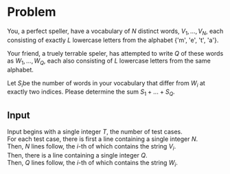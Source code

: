 # Problem

You, a perfect speller, have a vocabulary of $N$ distinct words, $V_1, ..., V_N$​, each consisting of exactly $L$ lowercase letters from the alphabet $\{$'m', 'e', 't', 'a'$\}$.

Your friend, a truely terrable speler, has attempted to write $Q$ of these words as $W_1, ..., W_Q$​, each also consisting of $L$ lowercase letters from the same alphabet.

Let $S_i$​ be the number of words in your vocabulary that differ from $W_i$​ at exactly two indices. Please determine the sum $S_1 + ... + S_Q$​.

## Input

Input begins with a single integer $T$, the number of test cases.  
For each test case, there is first a line containing a single integer $N$.  
Then, $N$ lines follow, the $i$-th of which contains the string $V_i$​.  
Then, there is a line containing a single integer $Q$.  
Then, $Q$ lines follow, the $i$-th of which contains the string $W_i$​.
